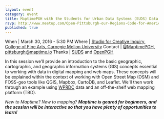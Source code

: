 ```yaml
---
layout: event
category: event
title: MaptimePGH with the Students for Urban Data Systems (SUDS) Data User Group
rsvp: http://www.meetup.com/Open-Pittsburgh-our-Regions-Code-for-America-Brigade/events/228959373/
published: true
---
```


When | March 30, 2016 - 5:30 PM
Where | [Studio for Creative Inquiry, College of Fine Arts, Carnegie Mellon University](https://www.google.com/maps/place/College+of+Fine+Arts/@40.4414045,-79.943034,18.25z/data=!4m2!3m1!1s0x0000000000000000:0x98841051c8166489)
Contact	| [@MaptimePGH](http://twitter.com/maptimePGH), [pittsburgh@maptime.io](mailto:pittsburgh@maptime.io)
Thanks | [SUDS](https://thebridge.cmu.edu/organization/SUDS) and [OpenPGH](http://www.meetup.com/Open-Pittsburgh-our-Regions-Code-for-America-Brigade/)

In this session we'll provide an introduction to the basic geographic, cartographic, and geographic information systems (GIS) concepts essential to working with data in digital mapping and web maps. These concepts will be explained within the context of working with Open Street Map (OSM) and FOSS-geo tools like QGIS, Mapbox, CartoDB, and Leaflet. We'll then work through an example using [WPRDC](https://www.wprdc.org/) data and an off-the-shelf web mapping platform (TBD).

*New to Maptime? New to mapping? **Maptime is geared for beginners, and the session will be interactive so that you have plenty of opportunities to learn!***
